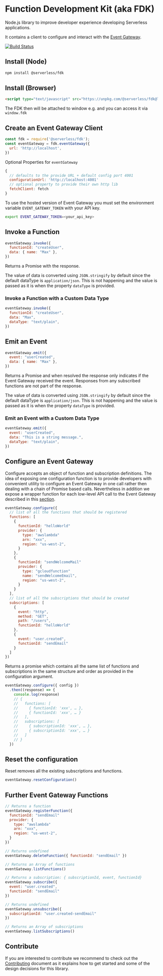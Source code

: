 # Function Development Kit (aka FDK)

Node.js library to improve developer experience developing Serverless applications.

It contains a client to configure and interact with the [Event Gateway](https://github.com/serverless/event-gateway).

[![Build Status](https://travis-ci.org/serverless/fdk.svg?branch=master)](https://travis-ci.org/serverless/fdk)

## Install (Node)

```bash
npm install @serverless/fdk
```

## Install (Browser)

```html
<script type="text/javascript" src="https://unpkg.com/@serverless/fdk@latest/dist/fdk.min.js"></script>
```

The FDK then will be attached to window e.g. and you can access it via `window.fdk`

## Create an Event Gateway Client

```js
const fdk = require('@serverless/fdk');
const eventGateway = fdk.eventGateway({
  url: 'http://localhost',
})
```

Optional Properties for `eventGateway`

```js
{
  // defaults to the provide URL + default config port 4001
  configurationUrl: 'http://localhost:4001'
  // optional property to provide their own http lib
  fetchClient: fetch
}
```

To use the hosted version of Event Gateway you must set the environment variable `EVENT_GATEWAY_TOKEN` with your API key.

```sh
export EVENT_GATEWAY_TOKEN=<your_api_key>
```

## Invoke a Function

```js
eventGateway.invoke({
  functionId: "createUser",
  data: { name: "Max" },
})
```

Returns a Promise with the response.

The value of data is converted using `JSON.stringify` by default since the default dataType is `application/json`. This is not happening and the value is passed as it is when the property `dataType` is provided.

### Invoke a Function with a Custom Data Type

```js
eventGateway.invoke({
  functionId: "createUser",
  data: "Max",
  dataType: "text/plain",
})
```

## Emit an Event

```js
eventGateway.emit({
  event: "userCreated",
  data: { name: "Max" },
})
```

Returns a Promise and when resolved the response only indicates if the Event Gateway received the event. Responses from any subscribed functions are not part of the response.

The value of data is converted using `JSON.stringify` by default since the default dataType is `application/json`. This is not happening and the value is passed as it is when the property `dataType` is provided.

### Emit an Event with a Custom Data Type

```js
eventGateway.emit({
  event: "userCreated",
  data: "This is a string message.",
  dataType: "text/plain",
})
```

## Configure an Event Gateway

Configure accepts an object of function and subscription definitions. The idea of exposing one configuration function is to provide developers with convenient utility to configure an Event Gateway in one call rather then dealing with a chain of Promise based calls. Nevertheless in addition we expose a wrapper function for each low-level API call to the Event Gateway described in this [section](#further-event-gateway-functions).

```js
eventGateway.configure({
  // list of all the functions that should be registered
  functions: [
    {
      functionId: "helloWorld"
      provider: {
        type: "awslambda"
        arn: "xxx",
        region: "us-west-2",
      }
    },
    {
      functionId: "sendWelcomeMail"
      provider: {
        type: "gcloudfunction"
        name: "sendWelcomeEmail",
        region: "us-west-2",
      }
    }
  ],
  // list of all the subscriptions that should be created
  subscriptions: [
    {
      event: "http",
      method: "GET",
      path: "/users",
      functionId: "helloWorld"
    },
    {
      event: "user.created",
      functionId: "sendEmail"
    }
  ]
})
```

Returns a promise which contains all the same list of functions and subscriptions in the same structure and order as provided in the configuration argument.

```js
eventGateway.configure({ config })
  .then((response) => {
    console.log(response)
    // {
    //   functions: [
    //     { functionId: 'xxx', … },
    //     { functionId: 'xxx', … }
    //   ],
    //   subscriptions: [
    //     { subscriptionId: 'xxx', … },
    //     { subscriptionId: 'xxx', … }
    //   ]
    // }
  })
```

## Reset the configuration

Reset removes all the existing subscriptions and functions.

```js
eventGateway.resetConfiguration()
```

## Further Event Gateway Functions

```js
// Returns a function
eventGateway.registerFunction({
  functionId: "sendEmail"
  provider: {
    type: "awslambda"
    arn: "xxx",
    region: "us-west-2",
  }
})

// Returns undefined
eventGateway.deleteFunction({ functionId: "sendEmail" })

// Returns an Array of functions
eventGateway.listFunctions()

// Returns a subscription: { subscriptionId, event, functionId}
eventGateway.subscribe({
  event: "user.created",
  functionId: "sendEmail"
})

// Returns undefined
eventGateway.unsubscribe({
  subscriptionId: "user.created-sendEmail"
})

// Returns an Array of subscriptions
eventGateway.listSubscriptions()
```

## Contribute

If you are interested to contribute we recommend to check out the [Contributing](https://github.com/serverless/fdk/blob/master/CONTRIBUTING.md) document as it explains how to get started and some of the design decisions for this library.
